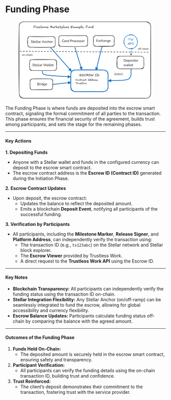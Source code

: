 # Funding Phase

<figure><img src="../../../.gitbook/assets/image (3) (1).png" alt=""><figcaption></figcaption></figure>

The Funding Phase is where funds are deposited into the escrow smart contract, signaling the formal commitment of all parties to the transaction. This phase ensures the financial security of the agreement, builds trust among participants, and sets the stage for the remaining phases.

***

#### **Key Actions**

**1. Depositing Funds**

* Anyone with a Stellar wallet and funds in the configured currency can deposit to the escrow smart contract.
* The escrow contract address is the **Escrow ID (Contract ID)** generated during the Initiation Phase.

**2. Escrow Contract Updates**

* Upon deposit, the escrow contract:
  * Updates the balance to reflect the deposited amount.
  * Emits a blockchain **Deposit Event**, notifying all participants of the successful funding.

**3. Verification by Participants**

* All participants, including the **Milestone Marker**, **Release Signer**, and **Platform Address**, can independently verify the transaction using:
  * The transaction ID (e.g., `tx123abc`) on the Stellar network and Stellar block explorer.
  * The **Escrow Viewer** provided by Trustless Work.
  * A direct request to the **Trustless Work API** using the Escrow ID.

***

#### **Key Notes**

* **Blockchain Transparency:** All participants can independently verify the funding status using the transaction ID on-chain.
* **Stellar Integration Flexibility:** Any Stellar Anchor (on/off-ramp) can be seamlessly integrated to fund the escrow, allowing for global accessibility and currency flexibility.
* **Escrow Balance Updates:** Participants calculate funding status off-chain by comparing the balance with the agreed amount.

***

#### **Outcomes of the Funding Phase**

1. **Funds Held On-Chain:**
   * The deposited amount is securely held in the escrow smart contract, ensuring safety and transparency.
2. **Participant Verification:**
   * All participants can verify the funding details using the on-chain transaction ID, building trust and confidence.
3. **Trust Reinforced:**
   * The client’s deposit demonstrates their commitment to the transaction, fostering trust with the service provider.
